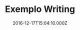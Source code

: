 ---
templateKey: writing-post
color: 7
title: Exemplo Writing
date: 2016-12-17T15:04:10.000Z
thumbnail: /img/thumbnail.png
illustration: /img/illustration.png
description: This is just a small example of Writing
details: Book. 99x99. 12/2010
---